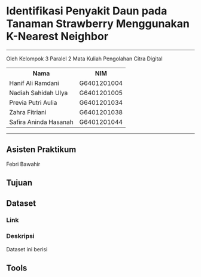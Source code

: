 # Identifikasi Penyakit Daun pada Tanaman Strawberry Menggunakan K-Nearest Neighbor
---

Oleh Kelompok 3 Paralel 2 Mata Kuliah Pengolahan Citra Digital
<table>
    <tr>
        <th>Nama</th>
        <th>NIM</th>
    </tr>
    <tr>
        <td>Hanif Ali Ramdani</td>
        <td>G6401201004</td>
    </tr>
    <tr>
        <td>Nadiah Sahidah Ulya</td>
        <td>G6401201005</td>
    </tr>
    <tr>
        <td>Previa Putri Aulia</td>
        <td>G6401201034</td>
    </tr>
    <tr>
        <td>Zahra Fitriani</td>
        <td>G6401201038</td>
    </tr>
    <tr>
        <td>Safira Aninda Hasanah</td>
        <td>G6401201044</td>
    </tr>
</table>

---

## Asisten Praktikum
Febri Bawahir

## Tujuan

## Dataset
### Link


### Deskripsi
Dataset ini berisi 

## Tools

